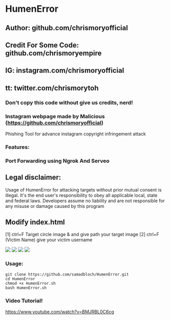 # HumenError
## Author: github.com/chrismoryofficial
## Credit For Some Code: github.com/chrismoryempire
## IG: instagram.com/chrismoryofficial
## tt: twitter.com/chrismorytoh
### Don't copy this code without give us credits, nerd! 
### Instagram webpage made by Malicious (https://github.com/chrismoryofficial)

Phishing Tool for advance instagram copyright infringement attack 

### Features:
### Port Forwarding using Ngrok And Serveo

## Legal disclaimer:

Usage of HumenError for attacking targets without prior mutual consent is illegal. It's the end user's responsibility to obey all applicable local, state and federal laws. Developers assume no liability and are not responsible for any misuse or damage caused by this program 

## Modify index.html

[1] ctrl+F Target circle image & and give path your target image
[2] ctrl+F (Victim Name) give your victim username

![](https://raw.githubusercontent.com/samadbloch/HumenError/master/sites/screenshots/image1.png)
![](https://raw.githubusercontent.com/samadbloch/HumenError/master/sites/screenshots/image2.png)
![](https://raw.githubusercontent.com/samadbloch/HumenError/master/sites/screenshots/image3.png)
![](https://raw.githubusercontent.com/samadbloch/HumenError/master/sites/screenshots/image4.png)
### Usage:
```
git clone https://github.com/samadbloch/HumenError.git
cd HumenError
chmod +x HumenError.sh
bash HumenError.sh
```

### Video Tutorial!
https://www.youtube.com/watch?v=BMJRBL0C6cg
